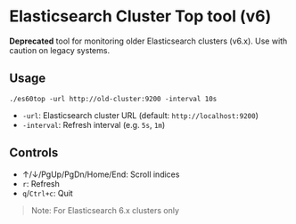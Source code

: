 # Elasticsearch Cluster Top tool (v6)

**Deprecated** tool for monitoring older Elasticsearch clusters (v6.x). Use with caution on legacy systems.

## Usage
`./es60top -url http://old-cluster:9200 -interval 10s`

- `-url`: Elasticsearch cluster URL (default: `http://localhost:9200`)
- `-interval`: Refresh interval (e.g. `5s`, `1m`)

## Controls
- ↑/↓/PgUp/PgDn/Home/End: Scroll indices
- `r`: Refresh
- `q`/`Ctrl+c`: Quit

> Note: For Elasticsearch 6.x clusters only
